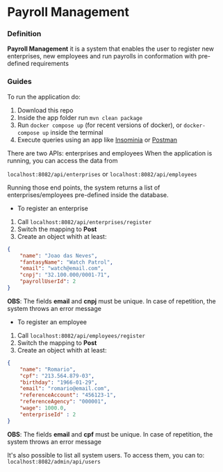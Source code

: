 # Payroll Management

### Definition

**Payroll Management** it is a system that enables the user to register new enterprises, new employees and run payrolls in
conformation with pre-defined requirements

### Guides

To run the application do:
1. Download this repo
2. Inside the app folder run ```mvn clean package```
3. Run ```docker compose up``` (for recent versions of docker), or ```docker-compose up``` inside the terminal
4. Execute queries using an app like [Insominia](https://insomnia.rest/download) or [Postman](https://www.postman.com/downloads/)

There are two APIs: enterprises and employees
When the application is running, you can access the data from

```localhost:8082/api/enterprises``` or ```localhost:8082/api/employees```

Running those end points, the system returns a list of enterprises/employees pre-defined inside the database.

* To register an enterprise

1. Call ```localhost:8082/api/enterprises/register```
2. Switch the mapping to **Post**
3. Create an object whith at least:
``` json
{
    "name": "Joao das Neves",
    "fantasyName": "Watch Patrol",
    "email": "watch@email.com",
    "cnpj": "32.100.000/0001-71",
    "payrollUserId": 2
}
```

**OBS**: The fields **email** and **cnpj** must be unique. In case of repetition, the system throws an error message

* To register an employee

1. Call ```localhost:8082/api/employees/register```
2. Switch the mapping to **Post**
3. Create an object whith at least:
``` json
{
    "name": "Romario",
    "cpf": "213.564.879-03",
    "birthday": "1966-01-29",
    "email": "romario@email.com",
    "referenceAccount": "456123-1",
    "referenceAgency": "000001",
    "wage": 1000.0,
    "enterpriseId" : 2
}
```

**OBS**: The fields **email** and **cpf** must be unique. In case of repetition, the system throws an error message

It's also possible to list all system users. To access them, you can to: ```localhost:8082/admin/api/users```
